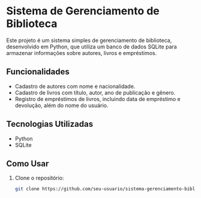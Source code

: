 # Sistema de Gerenciamento de Biblioteca

Este projeto é um sistema simples de gerenciamento de biblioteca, desenvolvido em Python, que utiliza um banco de dados SQLite para armazenar informações sobre autores, livros e empréstimos.

## Funcionalidades

- Cadastro de autores com nome e nacionalidade.
- Cadastro de livros com título, autor, ano de publicação e gênero.
- Registro de empréstimos de livros, incluindo data de empréstimo e devolução, além do nome do usuário.

## Tecnologias Utilizadas

- Python
- SQLite

## Como Usar

1. Clone o repositório:
   ```bash
   git clone https://github.com/seu-usuario/sistema-gerenciamento-biblioteca.git
